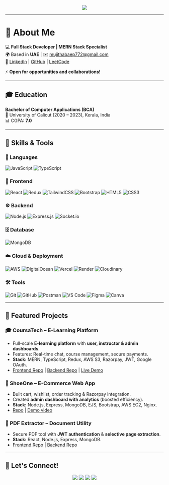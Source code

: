 <!-- Typing SVG Banner -->
<p align="center">
  <a href="https://github.com/Mujithaba">
    <img src="https://readme-typing-svg.herokuapp.com?size=28&duration=4000&color=FFFFFF&center=true&vCenter=true&width=700&lines=Hi%2C+I'm+Mohamed+Mujithaba;Full+Stack+Developer;MERN+Stack+Specialist;Always+learning+new+technologies!&font=Fira+Code">
  </a>
</p>

---

# 👋 About Me  

💻 **Full Stack Developer | MERN Stack Specialist**  
🌍 Based in **UAE** | ✉️ [mujithabaep772@gmail.com](mujithabaep772@gmail.com)  
🔗 [LinkedIn](https://www.linkedin.com/in/mujithabaep772/) | [GitHub](https://github.com/Mujithaba) | [LeetCode](https://leetcode.com/u/mujithaba/)  

⚡ **Open for opportunities and collaborations!**

---

## 🎓 Education  
**Bachelor of Computer Applications (BCA)**  
📍 University of Calicut (2020 – 2023), Kerala, India  
📊 CGPA: **7.0**  

---

## 🚀 Skills & Tools  

### 🚨 Languages  
![JavaScript](https://img.shields.io/badge/JavaScript-F7DF1E?logo=javascript&logoColor=black) ![TypeScript](https://img.shields.io/badge/TypeScript-3178C6?logo=typescript&logoColor=white)  

### 🎨 Frontend  
![React](https://img.shields.io/badge/React-61DAFB?logo=react&logoColor=black) ![Redux](https://img.shields.io/badge/Redux-764ABC?logo=redux&logoColor=white) ![TailwindCSS](https://img.shields.io/badge/TailwindCSS-06B6D4?logo=tailwindcss&logoColor=white) ![Bootstrap](https://img.shields.io/badge/Bootstrap-7952B3?logo=bootstrap&logoColor=white) ![HTML5](https://img.shields.io/badge/HTML5-E34F26?logo=html5&logoColor=white) ![CSS3](https://img.shields.io/badge/CSS3-1572B6?logo=css3&logoColor=white)  

### ⚙️ Backend  
![Node.js](https://img.shields.io/badge/Node.js-339933?logo=node.js&logoColor=white) ![Express.js](https://img.shields.io/badge/Express.js-000000?logo=express&logoColor=white) ![Socket.io](https://img.shields.io/badge/Socket.io-010101?logo=socket.io&logoColor=white)  

### 🗄️ Database  
![MongoDB](https://img.shields.io/badge/MongoDB-47A248?logo=mongodb&logoColor=white)  

### ☁️ Cloud & Deployment  
![AWS](https://img.shields.io/badge/AWS-232F3E?logo=amazon-aws&logoColor=white) ![DigitalOcean](https://img.shields.io/badge/DigitalOcean-0080FF?logo=digitalocean&logoColor=white) ![Vercel](https://img.shields.io/badge/Vercel-000000?logo=vercel&logoColor=white) ![Render](https://img.shields.io/badge/Render-46E3B7?logo=render&logoColor=black) ![Cloudinary](https://img.shields.io/badge/Cloudinary-3448C5?logo=cloudinary&logoColor=white)  

### 🛠️ Tools  
![Git](https://img.shields.io/badge/Git-F05032?logo=git&logoColor=white) ![GitHub](https://img.shields.io/badge/GitHub-181717?logo=github&logoColor=white) ![Postman](https://img.shields.io/badge/Postman-FF6C37?logo=postman&logoColor=white) ![VS Code](https://img.shields.io/badge/VS%20Code-007ACC?logo=visualstudiocode&logoColor=white) ![Figma](https://img.shields.io/badge/Figma-F24E1E?logo=figma&logoColor=white) ![Canva](https://img.shields.io/badge/Canva-00C4CC?logo=canva&logoColor=white)  

---

## 📂 Featured Projects  

### 🎓 CoursaTech – E-Learning Platform 
- Full-scale **E-learning platform** with **user, instructor & admin dashboards**.  
- Features: Real-time chat, course management, secure payments.  
- **Stack:** MERN, TypeScript, Redux, AWS S3, Razorpay, JWT, Google OAuth.  
- [Frontend Repo](https://github.com/Mujithaba/CoursaTech__frontend) | [Backend Repo](https://github.com/Mujithaba/CoursaTech__backend) | [Live Demo](https://coursa-tech.vercel.app/)  

### 🛒 ShoeOne – E-Commerce Web App
- Built cart, wishlist, order tracking & Razorpay integration.  
- Created **admin dashboard with analytics** (boosted efficiency).  
- **Stack:** Node.js, Express, MongoDB, EJS, Bootstrap, AWS EC2, Nginx.  
- [Repo](https://github.com/Mujithaba/ShoeOne) | [Demo video](https://www.linkedin.com/posts/mujithabaep772_fullstackdev-innovation-shoeone-activity-7180852537212776449-nws3/?utm_source=share&utm_medium=member_desktop&rcm=ACoAAEcH-6oBOTcoLMW-UtzqpKMrmrCjNe-Cvi8)  

### 📑 PDF Extractor – Document Utility
- Secure PDF tool with **JWT authentication** & **selective page extraction**.  
- **Stack:** React, Node.js, Express, MongoDB.  
- [Frontend Repo](https://github.com/Mujithaba/PdfExtractor_Frontend) | [Backend Repo](https://github.com/Mujithaba/PdfExtractor_Backend)  

---



## 🤝 Let's Connect!  
<p align="center">
  <a href="mailto:mujithabaep772@gmail.com"><img src="https://img.shields.io/badge/Email-D14836?style=for-the-badge&logo=gmail&logoColor=white"></a>
  <a href="https://www.linkedin.com/in/mujithabaep772/"><img src="https://img.shields.io/badge/LinkedIn-0077B5?style=for-the-badge&logo=linkedin&logoColor=white"></a>
  <a href="https://github.com/Mujithaba"><img src="https://img.shields.io/badge/GitHub-181717?style=for-the-badge&logo=github&logoColor=white"></a>
  <a href="https://leetcode.com/u/mujithaba/"><img src="https://img.shields.io/badge/LeetCode-F79F1F?style=for-the-badge&logo=leetcode&logoColor=white"></a>
</p>

